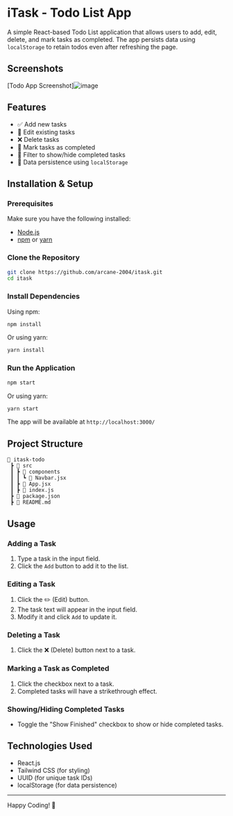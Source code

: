 # iTask - Todo List App

A simple React-based Todo List application that allows users to add, edit, delete, and mark tasks as completed. The app persists data using `localStorage` to retain todos even after refreshing the page.

## Screenshots
[Todo App Screenshot]![image](https://github.com/user-attachments/assets/5fe8fc93-08e1-4746-891b-eca1d2d241a9)





## Features
- ✅ Add new tasks
- 📝 Edit existing tasks
- ❌ Delete tasks
- 📌 Mark tasks as completed
- 🎯 Filter to show/hide completed tasks
- 💾 Data persistence using `localStorage`

## Installation & Setup
### Prerequisites
Make sure you have the following installed:
- [Node.js](https://nodejs.org/)
- [npm](https://www.npmjs.com/) or [yarn](https://yarnpkg.com/)

### Clone the Repository
```sh
git clone https://github.com/arcane-2004/itask.git
cd itask
```

### Install Dependencies
Using npm:
```sh
npm install
```
Or using yarn:
```sh
yarn install
```

### Run the Application
```sh
npm start
```
Or using yarn:
```sh
yarn start
```

The app will be available at `http://localhost:3000/`

## Project Structure
```
📂 itask-todo
 ┣ 📂 src
 ┃ ┣ 📂 components
 ┃ ┃ ┗ 📜 Navbar.jsx
 ┃ ┣ 📜 App.jsx
 ┃ ┣ 📜 index.js
 ┣ 📜 package.json
 ┣ 📜 README.md
```

## Usage
### Adding a Task
1. Type a task in the input field.
2. Click the `Add` button to add it to the list.

### Editing a Task
1. Click the ✏️ (Edit) button.
2. The task text will appear in the input field.
3. Modify it and click `Add` to update it.

### Deleting a Task
1. Click the ❌ (Delete) button next to a task.

### Marking a Task as Completed
1. Click the checkbox next to a task.
2. Completed tasks will have a strikethrough effect.

### Showing/Hiding Completed Tasks
- Toggle the "Show Finished" checkbox to show or hide completed tasks.

## Technologies Used
- React.js
- Tailwind CSS (for styling)
- UUID (for unique task IDs)
- localStorage (for data persistence)
---

Happy Coding! 🚀


